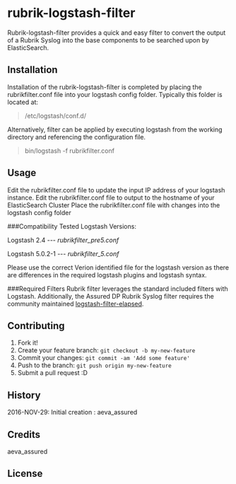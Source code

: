 # rubrik-logstash-filter
Rubrik-logstash-filter provides a quick and easy filter to convert the output of a Rubrik Syslog into the base components to be searched upon by ElasticSearch. 
## Installation
Installation of the rubrik-logstash-filter is completed by placing the rubrikfilter.conf file into your logstash config folder. Typically this folder is located at: 
>/etc/logstash/conf.d/

Alternatively, filter can be applied by executing logstash from the working directory and referencing the configuration file.

>bin/logstash -f rubrikfilter.conf

## Usage
Edit the rubrikfilter.conf file to update the input IP address of your logstash instance. 
Edit the rubrikfilter.conf file to output to the hostname of your ElasticSearch Cluster
Place the rubrikfilter.conf file with changes into the logstash config folder

###Compatibility
Tested Logstash Versions:

Logstash 2.4 --- *rubrikfilter_pre5.conf*

Logstash 5.0.2-1 --- *rubrikfilter_5.conf*

Please use the correct Verion identified file for the logstash version as there are differences in the required logstash plugins and logstash syntax.

###Required Filters
Rubrik filter leverages the standard included filters with Logstash. Additionally, the Assured DP Rubrik Syslog filter requires the community maintained [logstash-filter-elapsed](https://github.com/logstash-plugins/logstash-filter-elapsed).

## Contributing
1. Fork it!
2. Create your feature branch: `git checkout -b my-new-feature`
3. Commit your changes: `git commit -am 'Add some feature'`
4. Push to the branch: `git push origin my-new-feature`
5. Submit a pull request :D

## History
2016-NOV-29: Initial creation : aeva_assured

## Credits
aeva_assured

## License
